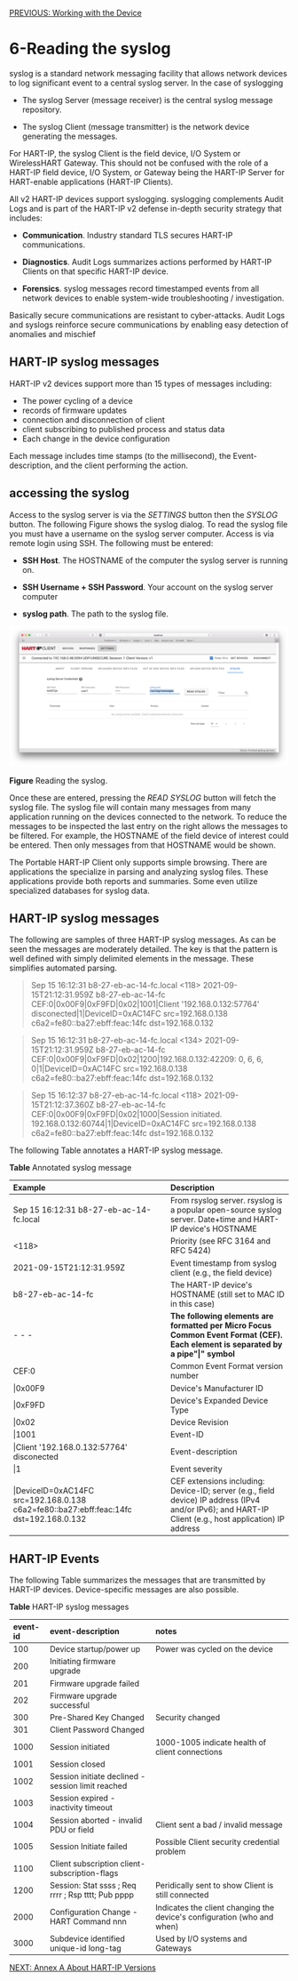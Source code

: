 [PREVIOUS: Working with the Device](./5-Working%20with%20the%20Device.r1.md)


# 6-Reading the syslog
syslog is a standard network messaging facility that allows network devices to log significant event to a central syslog server.  In the case of syslogging

- The syslog Server (message receiver) is the central syslog message repository.

- The syslog Client (message transmitter) is the network device generating the messages.  

For HART-IP, the syslog Client is the field device, I/O System or WirelessHART Gateway.  This should not be confused with the role of a HART-IP field device, I/O System, or Gateway being the HART-IP Server for HART-enable applications (HART-IP Clients).

All v2 HART-IP devices support syslogging.  syslogging complements Audit Logs and is part of the HART-IP v2 defense in-depth security strategy that includes:

- **Communication**. Industry standard TLS secures HART-IP communications.

- **Diagnostics**. Audit Logs summarizes actions performed by HART-IP Clients on that specific HART-IP device. 

- **Forensics**. syslog messages record timestamped events from all network devices to enable system-wide troubleshooting / investigation.

Basically secure communications are resistant to cyber-attacks. Audit Logs and syslogs reinforce secure communications by enabling easy detection of anomalies and mischief

## HART-IP syslog messages
HART-IP v2 devices support more than 15 types of messages including:

- The power cycling of a device
- records of firmware updates
- connection and disconnection of client
- client subscribing to published process and status data
- Each change in the device configuration

Each message includes time stamps (to the millisecond), the Event-description, and the client performing the action. 

## accessing the syslog

Access to the syslog server is via the *SETTINGS* button then the *SYSLOG* button.  The following Figure shows the syslog dialog.  To read the syslog file you must have a username on the syslog server computer.  Access is via remote login using SSH.  The following must be entered:

- **SSH Host**.  The HOSTNAME of the computer the syslog server is running on.

- **SSH Username + SSH Password**.  Your account on the syslog server computer

- **syslog path**.  The path to the syslog file.

<img src="../media/PHIP-Read-Syslog.r2.png" >

**Figure** Reading the syslog.

Once these are entered, pressing the *READ SYSLOG* button will fetch the syslog file.  The syslog file will contain many messages from many application running on the devices connected to the network.  To reduce the messages to be inspected the last entry on the right allows the messages to be filtered.  For example, the HOSTNAME of the field device of interest could be entered.  Then only messages from that HOSTNAME would be shown.

The Portable HART-IP Client only supports simple browsing.  There are applications the specialize in parsing and analyzing syslog files.  These applications provide both reports and summaries. Some even utilize specialized databases for syslog data.

## HART-IP syslog messages
The following are samples of three HART-IP syslog messages.  As can be seen the messages are moderately detailed.  The key is that the pattern is well defined with simply  delimited elements in the message.  These simplifies automated parsing.
 
> Sep 15 16:12:31 b8-27-eb-ac-14-fc.local <118> 2021-09-15T21:12:31.959Z b8-27-eb-ac-14-fc CEF:0|0x00F9|0xF9FD|0x02|1001|Client '192.168.0.132:57764' disconected|1|DeviceID=0xAC14FC src=192.168.0.138 c6a2=fe80::ba27:ebff:feac:14fc dst=192.168.0.132

> Sep 15 16:12:31 b8-27-eb-ac-14-fc.local  <134> 2021-09-15T21:12:31.959Z b8-27-eb-ac-14-fc CEF:0|0x00F9|0xF9FD|0x02|1200|192.168.0.132:42209: 0, 6, 6, 0|1|DeviceID=0xAC14FC src=192.168.0.138 c6a2=fe80::ba27:ebff:feac:14fc dst=192.168.0.132


> Sep 15 16:12:37 b8-27-eb-ac-14-fc.local  <118> 2021-09-15T21:12:37.360Z b8-27-eb-ac-14-fc CEF:0|0x00F9|0xF9FD|0x02|1000|Session initiated. 192.168.0.132:60744|1|DeviceID=0xAC14FC src=192.168.0.138 c6a2=fe80::ba27:ebff:feac:14fc dst=192.168.0.132

The following Table annotates a HART-IP syslog message.

**Table** Annotated syslog message

|Example | Description|
|:--|:--|
|Sep 15 16:12:31 b8-27-eb-ac-14-fc.local |From rsyslog server. rsyslog is a popular open-source syslog server.  Date+time and HART-IP device's HOSTNAME|
|<118> | Priority (see RFC 3164 and RFC 5424)
|2021-09-15T21:12:31.959Z | Event timestamp from syslog client (e.g., the field device)|
|b8-27-eb-ac-14-fc | The HART-IP device's HOSTNAME (still set to MAC ID in this case)|
|- - - | **The following elements are formatted per Micro Focus Common Event Format (CEF). Each element is separated by a pipe"\|" symbol**|
|CEF:0 | Common Event Format version number |
|\|0x00F9|Device's Manufacturer ID|
\|0xF9FD|Device's Expanded Device Type|
\|0x02|Device Revision|
\|1001|Event-ID|
\|Client '192.168.0.132:57764' disconected|Event-description|
\|1|Event severity|
\|DeviceID=0xAC14FC src=192.168.0.138 c6a2=fe80::ba27:ebff:feac:14fc dst=192.168.0.132| CEF extensions including: Device-ID;  server (e.g., field device) IP address (IPv4 and/or IPv6); and HART-IP Client (e.g., host application) IP address|

## HART-IP Events
The following Table summarizes the messages that are transmitted by HART-IP devices.  Device-specific messages are also possible.

**Table** HART-IP syslog messages

|event-id	 | event-description| notes |
|:--|:--|:--|
|100	|Device startup/power up| Power was cycled on the device|
|200	|Initiating firmware upgrade|
|201|	Firmware upgrade failed|
|202	|Firmware upgrade successful|
|300	|Pre-Shared Key Changed | Security changed|
|301	|Client Password Changed|
|1000|	Session initiated| 1000-1005 indicate health of client connections|
|1001|	Session closed|
|1002|	Session initiate declined - session limit reached|
|1003|	Session expired - inactivity timeout|
|1004|	Session aborted - invalid PDU or field| Client sent a bad / invalid message|
|1005|	Session Initiate failed| Possible Client security credential problem| 
|1100|	Client subscription client-subscription-flags| |
|1200|	Session: Stat ssss ; Req rrrr ; Rsp tttt; Pub pppp|Peridically sent to show Client is still connected|
|2000|	Configuration Change - HART Command nnn | Indicates the client changing the device's configuration (who and when)| 
|3000|	Subdevice identified unique-id long-tag | Used by I/O systems and Gateways|


[NEXT: Annex A About HART-IP Versions](./A-About%20HART-IP%20Versions.r1.md)
